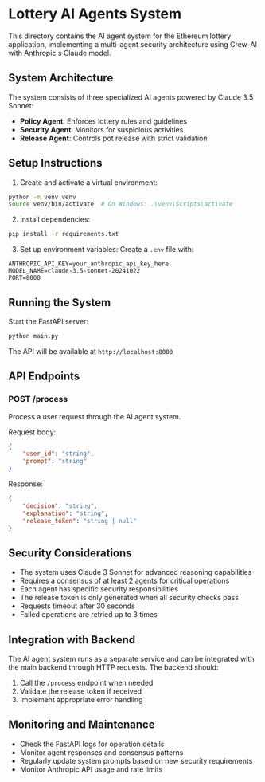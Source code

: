 # Lottery AI Agents System

This directory contains the AI agent system for the Ethereum lottery application, implementing a multi-agent security architecture using Crew-AI with Anthropic's Claude model.

## System Architecture

The system consists of three specialized AI agents powered by Claude 3.5 Sonnet:
- **Policy Agent**: Enforces lottery rules and guidelines
- **Security Agent**: Monitors for suspicious activities
- **Release Agent**: Controls pot release with strict validation

## Setup Instructions

1. Create and activate a virtual environment:
```bash
python -m venv venv
source venv/bin/activate  # On Windows: .\venv\Scripts\activate
```

2. Install dependencies:
```bash
pip install -r requirements.txt
```

3. Set up environment variables:
Create a `.env` file with:
```
ANTHROPIC_API_KEY=your_anthropic_api_key_here
MODEL_NAME=claude-3.5-sonnet-20241022
PORT=8000
```

## Running the System

Start the FastAPI server:
```bash
python main.py
```

The API will be available at `http://localhost:8000`

## API Endpoints

### POST /process
Process a user request through the AI agent system.

Request body:
```json
{
    "user_id": "string",
    "prompt": "string"
}
```

Response:
```json
{
    "decision": "string",
    "explanation": "string",
    "release_token": "string | null"
}
```

## Security Considerations

- The system uses Claude 3 Sonnet for advanced reasoning capabilities
- Requires a consensus of at least 2 agents for critical operations
- Each agent has specific security responsibilities
- The release token is only generated when all security checks pass
- Requests timeout after 30 seconds
- Failed operations are retried up to 3 times

## Integration with Backend

The AI agent system runs as a separate service and can be integrated with the main backend through HTTP requests. The backend should:

1. Call the `/process` endpoint when needed
2. Validate the release token if received
3. Implement appropriate error handling

## Monitoring and Maintenance

- Check the FastAPI logs for operation details
- Monitor agent responses and consensus patterns
- Regularly update system prompts based on new security requirements
- Monitor Anthropic API usage and rate limits 